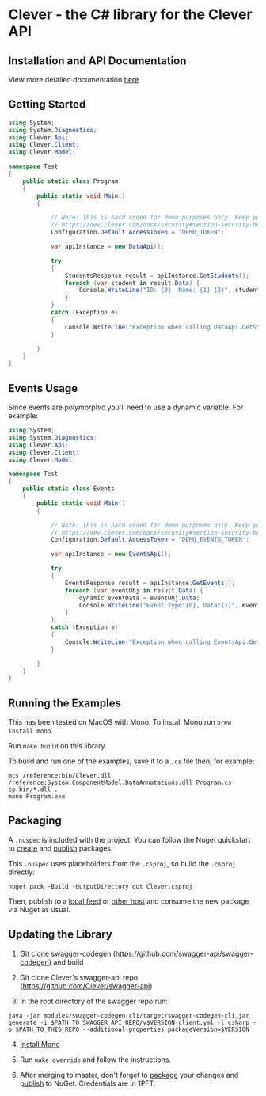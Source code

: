 # Clever - the C# library for the Clever API

## Installation and API Documentation
View more detailed documentation [here](docs/README.md)

<a name="getting-started"></a>
## Getting Started

```csharp
using System;
using System.Diagnostics;
using Clever.Api;
using Clever.Client;
using Clever.Model;

namespace Test
{
    public static class Program
    {
        public static void Main()
        {

            // Note: This is hard coded for demo purposes only. Keep your access tokens secret!
            // https://dev.clever.com/docs/security#section-security-best-practices
            Configuration.Default.AccessToken = "DEMO_TOKEN";

            var apiInstance = new DataApi();

            try
            {
                StudentsResponse result = apiInstance.GetStudents();
                foreach (var student in result.Data) {
                    Console.WriteLine("ID: {0}, Name: {1} {2}", student.Data.Id, student.Data.Name.First, student.Data.Name.Last);
                }
            }
            catch (Exception e)
            {
                Console.WriteLine("Exception when calling DataApi.GetStudents: " + e.Message );
            }

        }
    }
}
```

<a name="events-usage"></a>
## Events Usage
Since events are polymorphic you'll need to use a dynamic variable. For example:

```csharp
using System;
using System.Diagnostics;
using Clever.Api;
using Clever.Client;
using Clever.Model;

namespace Test
{
    public static class Events
    {
        public static void Main()
        {

            // Note: This is hard coded for demo purposes only. Keep your access tokens secret!
            // https://dev.clever.com/docs/security#section-security-best-practices
            Configuration.Default.AccessToken = "DEMO_EVENTS_TOKEN";

            var apiInstance = new EventsApi();

            try
            {
                EventsResponse result = apiInstance.GetEvents();
                foreach (var eventObj in result.Data) {
                    dynamic eventData = eventObj.Data;
                    Console.WriteLine("Event Type:{0}, Data:{1}", eventObj.Data.GetType(), eventData.Data.ToString());
                }
            }
            catch (Exception e)
            {
                Console.WriteLine("Exception when calling EventsApi.GetEvents: " + e.Message );
            }

        }
    }
}
```

<a name="running-examples"></a>
## Running the Examples
This has been tested on MacOS with Mono. To install Mono run `brew install mono`.

Run `make build` on this library.

To build and run one of the examples, save it to a `.cs` file then, for example:
```
mcs /reference:bin/Clever.dll /reference:System.ComponentModel.DataAnnotations.dll Program.cs
cp bin/*.dll .
mono Program.exe
```

<a name="packaging"></a>
## Packaging

A `.nuspec` is included with the project. You can follow the Nuget quickstart to [create](https://docs.microsoft.com/en-us/nuget/quickstart/create-and-publish-a-package#create-the-package) and [publish](https://docs.microsoft.com/en-us/nuget/quickstart/create-and-publish-a-package#publish-the-package) packages.

This `.nuspec` uses placeholders from the `.csproj`, so build the `.csproj` directly:

```
nuget pack -Build -OutputDirectory out Clever.csproj
```

Then, publish to a [local feed](https://docs.microsoft.com/en-us/nuget/hosting-packages/local-feeds) or [other host](https://docs.microsoft.com/en-us/nuget/hosting-packages/overview) and consume the new package via Nuget as usual.


<a name="updating-library"></a>
## Updating the Library
1. Git clone swagger-codegen (https://github.com/swagger-api/swagger-codegen) and build

2. Git clone Clever's swagger-api repo (https://github.com/Clever/swagger-api)

3. In the root directory of the swagger repo run:
```
java -jar modules/swagger-codegen-cli/target/swagger-codegen-cli.jar generate -i $PATH_TO_SWAGGER_API_REPO/v$VERSION-client.yml -l csharp -o $PATH_TO_THIS_REPO --additional-properties packageVersion=$VERSION
```
4. [Install Mono](http://www.mono-project.com/docs/getting-started/install/)

5. Run `make override` and follow the instructions.

6. After merging to master, don't forget to [package](#packaging) your changes and [publish](https://docs.microsoft.com/en-us/nuget/create-packages/publish-a-package) to NuGet. Credentials are in 1PFT.
